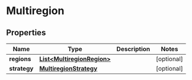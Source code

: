 

# Multiregion


## Properties

Name | Type | Description | Notes
------------ | ------------- | ------------- | -------------
**regions** | [**List&lt;MultiregionRegion&gt;**](MultiregionRegion.md) |  |  [optional]
**strategy** | [**MultiregionStrategy**](MultiregionStrategy.md) |  |  [optional]



